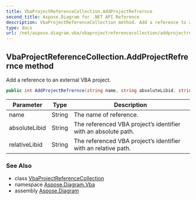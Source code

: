 ```yaml
---
title: VbaProjectReferenceCollection.AddProjectRefrernce
second_title: Aspose.Diagram for .NET API Reference
description: VbaProjectReferenceCollection method. Add a reference to an external VBA project
type: docs
url: /net/aspose.diagram.vba/vbaprojectreferencecollection/addprojectrefrernce/
---
```

## VbaProjectReferenceCollection.AddProjectRefrernce method

Add a reference to an external VBA project.

```csharp
public int AddProjectRefrernce(string name, string absoluteLibid, string relativeLibid)
```

| Parameter | Type | Description |
| --- | --- | --- |
| name | String | The name of reference. |
| absoluteLibid | String | The referenced VBA project’s identifier with an absolute path. |
| relativeLibid | String | The referenced VBA project’s identifier with an relative path. |

### See Also

* class [VbaProjectReferenceCollection](../)
* namespace [Aspose.Diagram.Vba](../../vbaprojectreferencecollection/)
* assembly [Aspose.Diagram](../../../)


